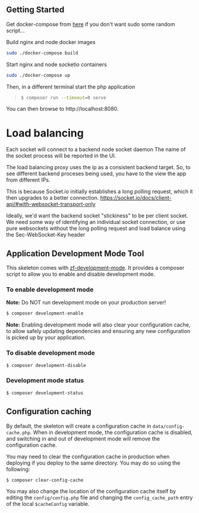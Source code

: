 ## Getting Started

Get docker-compose from [here](https://docs.docker.com/compose/install/) if you don't want sudo some random script...

Build nginx and node docker images
```bash
sudo ./docker-compose build
```

Start nginx and node socketio containers
```bash
sudo ./docker-compose up
```

Then, in a different terminal start the php application
> ```bash
> $ composer run --timeout=0 serve
> ```
You can then browse to http://localhost:8080.

# Load balancing
Each socket will connect to a backend node socket daemon
The name of the socket process will be reported in the UI.

The load balancing proxy uses the ip as a consistent backend target.
So, to see different backend proceses being used, you have to the view the app
from different IPs.

This is because Socket.io initially establishes a long polling request, which it
then upgrades to a better connection. 
https://socket.io/docs/client-api/#with-websocket-transport-only

Ideally, we'd want the backend socket "stickiness" to be per client socket.
We need some way of identifying an individual socket connection, or use pure 
websockets without the long polling request and load balance using the 
Sec-WebSocket-Key header

## Application Development Mode Tool

This skeleton comes with [zf-development-mode](https://github.com/zfcampus/zf-development-mode).
It provides a composer script to allow you to enable and disable development mode.

### To enable development mode

**Note:** Do NOT run development mode on your production server!

```bash
$ composer development-enable
```

**Note:** Enabling development mode will also clear your configuration cache, to
allow safely updating dependencies and ensuring any new configuration is picked
up by your application.

### To disable development mode

```bash
$ composer development-disable
```

### Development mode status

```bash
$ composer development-status
```

## Configuration caching

By default, the skeleton will create a configuration cache in
`data/config-cache.php`. When in development mode, the configuration cache is
disabled, and switching in and out of development mode will remove the
configuration cache.

You may need to clear the configuration cache in production when deploying if
you deploy to the same directory. You may do so using the following:

```bash
$ composer clear-config-cache
```

You may also change the location of the configuration cache itself by editing
the `config/config.php` file and changing the `config_cache_path` entry of the
local `$cacheConfig` variable.
